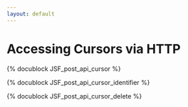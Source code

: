 ```yaml
---
layout: default
---
```

Accessing Cursors via HTTP
==========================

<!-- js/actions/api-cursor.js -->
{% docublock JSF_post_api_cursor %}

<!-- js/actions/api-cursor.js -->
{% docublock JSF_post_api_cursor_identifier %}

<!-- js/actions/api-cursor.js -->
{% docublock JSF_post_api_cursor_delete %}
